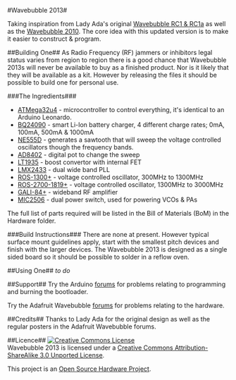 #Wavebubble 2013#

Taking inspiration from Lady Ada's original [Wavebubble RC1 & RC1a](http://www.ladyada.net/make/wavebubble/) as well as the [Wavebubble 2010](http://www.ladyada.net/wiki/wavebubble/wave_bubble_2010).
The core idea with this updated version is to make it easier to construct & program. 

##Building One##
As Radio Frequency (RF) jammers or inhibitors legal status varies from region to region there is a good chance that Wavebubble 2013s will never be available to buy as a finished product. Nor is it likely that they will be available as a kit. However by releasing the files it should be possible to build one for personal use.

###The Ingredients###
* [ATMega32u4](http://www.atmel.com/devices/atmega32u4.aspx) - microcontroller to control everything, it's identical to an Arduino Leonardo.
* [BQ24090](http://www.ti.com/product/bq24090) - smart Li-Ion battery charger, 4 different charge rates; 0mA, 100mA, 500mA & 1000mA
* [NE555D](http://www.ti.com/product/ne555) - generates a sawtooth that will sweep the voltage controlled oscillators though the frequency bands.
* [AD8402](http://www.analog.com/en/digital-to-analog-converters/digital-potentiometers/ad8402/products/product.html) - digital pot to change the sweep
* [LT1935](http://www.linear.com/product/LT1935) - boost convertor with internal FET
* [LMX2433](http://www.ti.com/product/lmx2433) - dual wide band PLL
* [ROS-1300+](http://217.34.103.131/pdfs/ROS-1300+.pdf) - voltage controlled oscillator, 300MHz to 1300MHz
* [ROS-2700-1819+](http://217.34.103.131/pdfs/ROS-2700-1819+.pdf) - voltage controlled oscillator, 1300MHz to 3000MHz
* [GALI-84+](http://217.34.103.131/pdfs/GALI-84+.pdf) - wideband RF amplifier
* [MIC2506](http://www.micrel.com/index.php/en/products/power-management-ics/power-switching/usb-power-switches/article/56-mic2506.html) - dual power switch, used for powering VCOs & PAs

The full list of parts required will be listed in the Bill of Materials (BoM) in the Hardware folder.

###Build Instructions###
There are none at present. However typical surface mount guidelines apply, start with the smallest pitch devices and finish with the larger devices. The Wavebubble 2013 is designed as a single sided board so it should be possible to solder in a reflow oven.

##Using One##
*to do*

##Support##
Try the Arduino [forums](http://forum.arduino.cc/) for problems relating to programming and burning the bootloader.

Try the Adafruit Wavebubble [forums](http://forums.adafruit.com/viewforum.php?f=16) for problems relating to the hardware.

##Credits##
Thanks to Lady Ada for the original design as well as the regular posters in the Adafruit Wavebubble forums.

##Licence##
<a rel="license" href="http://creativecommons.org/licenses/by-sa/3.0/deed.en_US"><img alt="Creative Commons License" style="border-width:0" src="http://i.creativecommons.org/l/by-sa/3.0/88x31.png" /></a><br /><span xmlns:dct="http://purl.org/dc/terms/" property="dct:title">Wavebubble 2013</span> is licensed under a <a rel="license" href="http://creativecommons.org/licenses/by-sa/3.0/deed.en_US">Creative Commons Attribution-ShareAlike 3.0 Unported License</a>.

This project is an [Open Source Hardware Project](http://www.oshwa.org/definition/).
